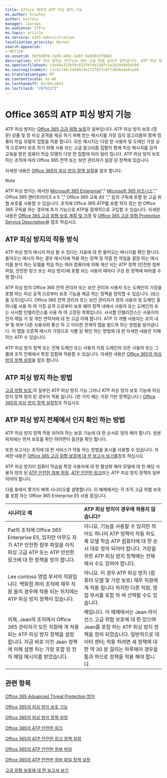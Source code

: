 ```yaml
---
title: Office 365의 ATP 피싱 방지 기능
ms.author: krowley
author: kccross
manager: laurawi
ms.audience: ITPro
ms.topic: article
ms.service: o365-administration
localization_priority: Normal
search.appverid:
- MET150
ms.assetid: 5076d0f6-7a59-4d6c-bd07-ba95033f0682
description: ATP 피싱 방지는 Office 365 고급 위협 보호의 일부입니다. ATP 피싱 방지 보호 (영문) 상품 및 창 피싱 공격을 제공 하기 위해 받는 메시지를 가장 감지 알고리즘와 함께 컴퓨터 학습 모델의 집합을 적용 합니다. 모든 메시지는 다양 한 사용자 및 도메인 가장 공격 으로부터 보호 하기 위해 사용 되는 고급 알고리즘 집합이 함께 피싱 메시지를 검색 교육을 받은 컴퓨터 학습 모델의 다양 한 집합에 따라 달라 집니다.
ms.openlocfilehash: c3e44a313bf9c823fbfda138fc5a10294993d509
ms.sourcegitcommit: c1c41744c2de89c9e172f817c8f73bb0ada81a58
ms.translationtype: MT
ms.contentlocale: ko-KR
ms.lasthandoff: 02/09/2019
ms.locfileid: "29792273"
---
```

# <a name="atp-anti-phishing-capabilities-in-office-365"></a>Office 365의 ATP 피싱 방지 기능

ATP 피싱 방지는 [Office 365 고급 위협 보호](office-365-atp.md)의 일부입니다. ATP 피싱 방지 보호 (영문) 상품 및 창 피싱 공격을 제공 하기 위해 받는 메시지를 가장 감지 알고리즘와 함께 컴퓨터 학습 모델의 집합을 적용 합니다. 모든 메시지는 다양 한 사용자 및 도메인 가장 공격 으로부터 보호 하기 위해 사용 되는 고급 알고리즘 집합이 함께 피싱 메시지를 검색 교육을 받은 컴퓨터 학습 모델의 다양 한 집합에 따라 달라 집니다. ATP 피싱 방지 보호 하는 조직에 따라 Office 365 전역 또는 보안 관리자가 설정 된 정책에 있습니다.
  
자세한 내용은 [Office 365의 피싱 방지 정책 설정](set-up-anti-phishing-policies.md)을 참조 합니다.
  
> [!NOTE]
> ATP 피싱 방지는 에서만 [Microsoft 365 Enterprise](https://www.microsoft.com/microsoft-365/enterprise/home)"," [Microsoft 365 비즈니스](https://www.microsoft.com/microsoft-365/business)"," Office 365 엔터프라이즈 e 5 "," Office 365 교육 A5 "," 등의 구독에 포함 된 고급 위협 보호를 사용할 수 있습니다. 조직에 Office 365 ATP를 포함 하지 않는 한 Office 365 구독을 하는 경우에 추가 기능으로 ATP을 잠재적으로 구입할 수 있습니다. 자세한 내용은 [Office 365 고급 위협 보호 계획 및 가격](https://products.office.com/exchange/advance-threat-protection) 및 [Office 365 고급 위협 Protection Service Description](https://docs.microsoft.com/office365/servicedescriptions/office-365-advanced-threat-protection-service-description)을 참조 하십시오.

## <a name="how-atp-anti-phishing-works"></a>ATP 피싱 방지의 작동 방식

ATP 피싱 방지 메시지 피싱 될 수 있다는 지표에 대 한 들어오는 메시지를 확인 합니다. 들어오는 메시지 하는 경우 메시지에 적용 하는 정책 및 적절 한 작업을 결정 하는 메시지를 분석 하는 모델을 학습 하는 여러 컴퓨터에 의해 계산 되는 ATP 정책 (안전한 첨부 파일, 안전한 링크 또는 피싱 방지)에 포함 되는 사용자 때마다 구성 된 정책에 따라를 수행 합니다.
  
ATP 피싱 방지 Office 365 전역 관리자 또는 보안 관리자 사용자 또는 도메인의 가장을 포함 하는 피싱 공격 으로부터 보호 기능을 제공 하는 정책을 정의할 수 있습니다. (또는 둘 모두)입니다. Office 365 전역 관리자 또는 보안 관리자가 정의 사용자 및 도메인 중 하나를 사용 하 여 가장 공격 으로부터 보호 해야 정책 내에서 사용자 또는 도메인의 또는 사서함 인텔리전스를 사용 하 여 고정된 목록입니다. 사서함 인텔리전스는 사용자의 전자 메일 거 및 개인 연락처에 대 한 고급 이해 합니다. ATP 각 개별 사용자는 조직 내부 및 외부 다른 사용자와 통신 하 고 이러한 관계의 맵을 빌드하 하는 방법을 알아냅니다. 이 맵을 오른쪽 메시지 가장으로 식별 된 확인 하는 방법에 대 한 자세한 내용은 이해 하는 ATP 수 있습니다.
  
ATP 피싱 방지 정책 또는 전체 도메인 또는 사용자 지정 도메인의 모든 사용자 또는 그룹에 조직 전체에서 특정 집합에 적용할 수 있습니다. 자세한 내용은 [Office 365의 피싱 방지 정책 설정](set-up-anti-phishing-policies.md)을 참조 합니다.
  
## <a name="how-to-get-atp-anti-phishing"></a>ATP 피싱 방지 하는 방법

[고급 위협 보호](office-365-atp.md);의 일부인 ATP 피싱 방지 기능 그러나 ATP 피싱 방지 보호 기능에 피싱 방지 정책 정의 된 경우이 적용 됩니다. (한 가지 예는 가장 기반 정책입니다.) [Office 365의 피싱 방지 정책 설정](set-up-anti-phishing-policies.md)참조 하십시오.
  
## <a name="how-to-know-if-atp-anti-phishing-is-in-place"></a>ATP 피싱 방지 전체에서 인지 확인 하는 방법

ATP 피싱 방지 정책 적용 되어야 하는 보호 기능에 대 한 순서로 정의 해야 합니다. 원본 위치에는 먼저 보호를 확인 하려면이 옵션을 확인 합니다.

또한 보고서는 조직에 대 한 서비스가 작동 하는 방법을 표시를 사용할 수 있습니다. 자세한 내용은 [Office 365 고급 위협 보호에 대 한 보고서 보기를](view-reports-for-atp.md)참조 하십시오.

ATP 피싱 방지이 컴퓨터 학습을 특정 사용자에 대 한 활성화 해야 모델에 대 한 해당 사용자 정의 된 [ATP 안전한 첨부 파일](atp-safe-attachments.md), [ATP 안전한 링크](atp-safe-links.md)또는 ATP 피싱 방지 정책의 일부 이어야 합니다. 

다음 표에서 몇가지 예제 시나리오를 설명합니다. 이 예제에서는 각 조직 고급 위협 보호를 포함 하는 Office 365 Enterprise E5 사용 중입니다.
  
|**시나리오 예**|**ATP 피싱 방지이 경우에 적용지 않습니다?**|
|:-----|:-----|
|Pat의 조직에 Office 365 Enterprise E5, 있지만 아무도 자가 ATP 안전한 첨부 파일을 아직 피싱 고급 ATP 또는 ATP 안전한 링크에 대 한 정책을 정의 합니다.|아니요. 기능을 사용할 수 있지만 적어도 하나의 ATP 정책이 작동 하도록 모델 학습 ATP 컴퓨터에 대 한 순서 대로 정의 되어야 합니다. 가장을 위한 ATP 피싱 방지 정책에는 전체에서 수도 있어야 합니다.|
|Lee contoso 영업 부서의 직원입니다. 백화점 ㈜의 조직에 재무 직원 들의 경우에 적용 되는 위치에는 ATP 피싱 방지 정책이 있습니다.|아니요. 이 경우 ATP 피싱 방지 (컴퓨터 모델 및 가장 보호) 재무 직원에 게 적용 됩니다 하지만 다른 직원, 영업 부서를 포함 하 여 선택할 수도 있습니다.|
|어제, Jean의 조직에서 Office 365 관리자가 모든 직원에 게 적용 되는 ATP 피싱 방지 정책을 설정 합니다. 지금 바로 이전 Jean 정책에 의해 설명 하는 가장 포함 된 전자 메일 메시지를 받았습니다.|예입니다. 이 예제에서는 Jean 라이선스 고급 위협 보호에 대 한 있으며 Jean를 포함 하는 ATP 피싱 방지 정책을 정의 되었습니다. 일반적으로 데이터 센터; 적용 하려면 새 정책에 대 한 약 30 분 걸리는 하루에이 경우을 통과 하므로 정책을 적용 해야 합니다.|

## <a name="related-topics"></a>관련 항목

[Office 365 Advanced Threat Protection 방지](office-365-atp.md)
  
[Office 365의 피싱 방지 보호 기능](anti-phishing-protection.md)
  
[Office 365의 피싱 방지 정책 설정](set-up-anti-phishing-policies.md)
  
[Office 365의 ATP 안전한 링크](atp-safe-links.md)
  
[Office 365의 ATP 안전한 링크 정책 설정](set-up-atp-safe-links-policies.md)
  
[Office 365의 ATP 안전한 첨부 파일](atp-safe-attachments.md)
  
[Office 365의 ATP 안전한 첨부 파일 정책 설정](set-up-atp-safe-attachments-policies.md)
  
[고급 위협 보호에 대 한 보고서 보기](view-reports-for-atp.md)
